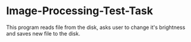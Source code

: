 # Image-Processing-Test-Task
This program reads file from the disk, asks user to change it's brightness and saves new file to the disk.
